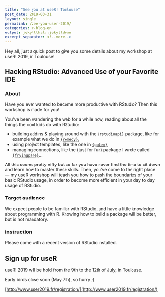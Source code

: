 ```yaml
---
title: "See you at useR! Toulouse"
post_date: 2019-03-31
layout: single
permalink: /zee-you-user-2019/
categories: r-blog-en
output: jekyllthat::jekylldown
excerpt_separator: <!--more-->
---
```


Hey all, just a quick post to give you some details about my workshop at useR! 2019, in Toulouse!

<!--more-->

## Hacking RStudio: Advanced Use of your Favorite IDE

### About

Have you ever wanted to become more productive with RStudio? Then this workshop is made for you! 

You've been wandering the web for a while now, reading about all the things the cool kids do with RStudio: 

+ building addins & playing around with the `{rstudioapi}` package, like for example what we do in [`{remedy}`](https://github.com/ThinkR-open/remedy),
+ using project templates, like the one in [`{golem}`](https://github.com/ThinkR-open/golem),
+ managing connections, like the (just for fun) package I wrote called [`{fryingpane}`](https://github.com/ColinFay/fryingpane)... 

All this seems pretty nifty but so far you have never find the time to sit down and learn how to master these skills. Then, you've come to the right place — my useR workshop will teach you how to push the boundaries of your basic RStudio usage, in order to become more efficient in your day to day usage of RStudio. 

### Target audience 

We expect people to be familiar with RStudio, and have a little knowledge about programming with R. Knowing how to build a package will be better, but is not mandatory. 

### Instruction

Please come with a recent version of RStudio installed.

## Sign up for useR

useR! 2019 will be hold from the 9th to the 12th of July, in Toulouse.

Early birds close soon (May 7th), so hurry ;) 

[http://www.user2019.fr/registration/](http://www.user2019.fr/registration/)